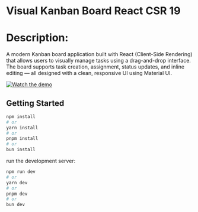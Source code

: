 # Visual Kanban Board React CSR 19

# Description:
A modern Kanban board application built with React (Client-Side Rendering) that allows users to visually manage tasks using a drag-and-drop interface. The board supports task creation, assignment, status updates, and inline editing — all designed with a clean, responsive UI using Material UI.

[![Watch the demo](https://img.youtube.com/vi/s9bboOTUV_U/0.jpg)](https://www.youtube.com/watch?v=s9bboOTUV_U)

## Getting Started

```bash
npm install
# or
yarn install
# or
pnpm install
# or
bun install
```

run the development server:

```bash
npm run dev
# or
yarn dev
# or
pnpm dev
# or
bun dev
